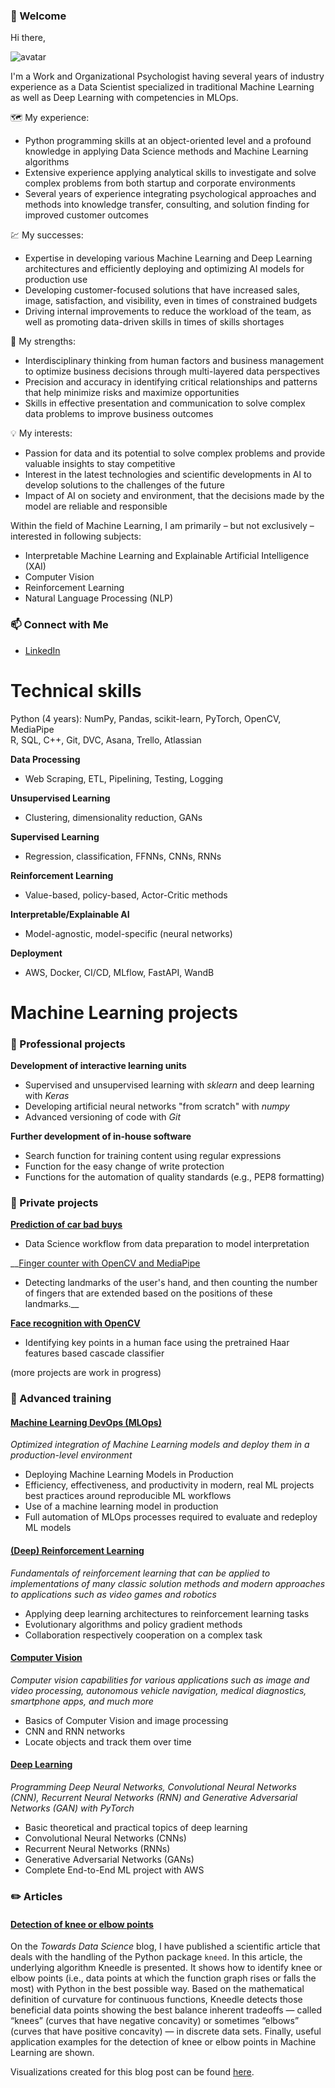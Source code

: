### 👋 Welcome

Hi there,

![avatar](https://images.weserv.nl/?url=avatars.githubusercontent.com/u/53251018?v=4&h=250&w=250&fit=cover&mask=circle&maxage=7d)

I'm a Work and Organizational Psychologist having several years of industry experience as a Data Scientist specialized in traditional Machine Learning as well as Deep Learning with competencies in MLOps.

🗺️ My experience:
*	Python programming skills at an object-oriented level and a profound knowledge in applying Data Science methods and Machine Learning algorithms
*	Extensive experience applying analytical skills to investigate and solve complex problems from both startup and corporate environments
*	Several years of experience integrating psychological approaches and methods into knowledge transfer, consulting, and solution finding for improved customer outcomes

💹 My successes:
*	Expertise in developing various Machine Learning and Deep Learning architectures and efficiently deploying and optimizing AI models for production use
*	Developing customer-focused solutions that have increased sales, image, satisfaction, and visibility, even in times of constrained budgets
*	Driving internal improvements to reduce the workload of the team, as well as promoting data-driven skills in times of skills shortages

💪 My strengths:
*	Interdisciplinary thinking from human factors and business management to optimize business decisions through multi-layered data perspectives
*	Precision and accuracy in identifying critical relationships and patterns that help minimize risks and maximize opportunities
*	Skills in effective presentation and communication to solve complex data problems to improve business outcomes

💡 My interests:
*	Passion for data and its potential to solve complex problems and provide valuable insights to stay competitive
*	Interest in the latest technologies and scientific developments in AI to develop solutions to the challenges of the future
*	Impact of AI on society and environment, that the decisions made by the model are reliable and responsible

Within the field of Machine Learning, I am primarily – but not exclusively – interested in following subjects:
* Interpretable Machine Learning and Explainable Artificial Intelligence (XAI)
* Computer Vision
* Reinforcement Learning
* Natural Language Processing (NLP)

### 📫 Connect with Me
* [LinkedIn](https://www.linkedin.com/in/d-kleine)

# Technical skills
Python (4 years): NumPy, Pandas, scikit-learn, PyTorch, OpenCV, MediaPipe  
R, SQL, C++, Git, DVC, Asana, Trello, Atlassian

__Data Processing__
* Web Scraping, ETL, Pipelining, Testing, Logging

__Unsupervised Learning__
* Clustering, dimensionality reduction, GANs

__Supervised Learning__
* Regression, classification, FFNNs, CNNs, RNNs

__Reinforcement Learning__
* Value-based, policy-based, Actor-Critic methods

__Interpretable/Explainable AI__
* Model-agnostic, model-specific (neural networks)

__Deployment__
* AWS, Docker, CI/CD, MLflow, FastAPI, WandB

# Machine Learning projects

### 💼 Professional projects

__Development of interactive learning units__
-	Supervised and unsupervised learning with *sklearn* and deep learning with *Keras*
-	Developing artificial neural networks "from scratch" with *numpy*
-	Advanced versioning of code with *Git*

__Further development of in-house software__
-	Search function for training content using regular expressions
-	Function for the easy change of write protection
-	Functions for the automation of quality standards (e.g., PEP8 formatting)

### 🚀 Private projects

__[Prediction of car bad buys](https://github.com/d-kleine/cars_badbuys)__
-	Data Science workflow from data preparation to model interpretation
 
__[Finger counter with OpenCV and MediaPipe](https://github.com/d-kleine/finger_counter_webcam)
-	Detecting landmarks of the user's hand, and then counting the number of fingers that are extended based on the positions of these landmarks.__

__[Face recognition with OpenCV](https://github.com/d-kleine/face_recognition_webcam)__
-	Identifying key points in a human face using the pretrained Haar features based cascade classifier

(more projects are work in progress)

### 💼 Advanced training

#### [Machine Learning DevOps (MLOps)](https://github.com/d-kleine/MLOps)
*Optimized integration of Machine Learning models and deploy them in a production-level environment*
* Deploying Machine Learning Models in Production
* Efficiency, effectiveness, and productivity in modern, real ML projects best practices around reproducible ML workflows
* Use of a machine learning model in production
* Full automation of MLOps processes required to evaluate and redeploy ML models

#### [(Deep) Reinforcement Learning](https://github.com/d-kleine/Reinforcement-Learning)
*Fundamentals of reinforcement learning that can be applied to implementations of many classic solution methods and modern approaches to applications such as video games and robotics*
* Applying deep learning architectures to reinforcement learning tasks
* Evolutionary algorithms and policy gradient methods
* Collaboration respectively cooperation on a complex task

#### [Computer Vision](https://github.com/d-kleine/Computer-Vision)
*Computer vision capabilities for various applications such as image and video processing, autonomous vehicle navigation, medical diagnostics, smartphone apps, and much more*
* Basics of Computer Vision and image processing
* CNN and RNN networks
* Locate objects and track them over time

#### [Deep Learning](https://github.com/d-kleine/Deep-Learning)
*Programming Deep Neural Networks, Convolutional Neural Networks (CNN), Recurrent Neural Networks (RNN) and Generative Adversarial Networks (GAN) with PyTorch*
* Basic theoretical and practical topics of deep learning
* Convolutional Neural Networks  (CNNs)
* Recurrent Neural Networks (RNNs)
* Generative Adversarial Networks (GANs)
* Complete End-to-End ML project with AWS

### ✏️ Articles
#### [Detection of knee or elbow points](https://medium.com/p/d13fc517a63c)
On the *Towards Data Science* blog, I have published a scientific article that deals with the handling of the Python package `kneed`. In this article, the underlying algorithm Kneedle is presented. It shows how to identify knee or elbow points (i.e., data points at which the function graph rises or falls the most) with Python in the best possible way. Based on the mathematical definition of curvature for continuous functions, Kneedle detects those beneficial data points showing the best balance inherent tradeoffs — called “knees” (curves that have negative concavity) or sometimes “elbows” (curves that have positive concavity) — in discrete data sets. Finally, useful application examples for the detection of knee or elbow points in Machine Learning are shown.

Visualizations created for this blog post can be found [here](https://github.com/d-kleine/kneed_visualizations).

